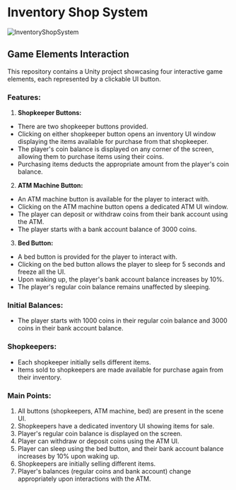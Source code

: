 # Inventory Shop System


![InventoryShopSystem](https://github.com/Menna-Abdalla/InventorySystem/assets/105979665/bb7baad2-8710-4c44-a375-15ec01ad5178)


## Game Elements Interaction

This repository contains a Unity project showcasing four interactive game elements, each represented by a clickable UI button.

### Features:

1. **Shopkeeper Buttons:**
- There are two shopkeeper buttons provided.
- Clicking on either shopkeeper button opens an inventory UI window displaying the items available for purchase from that shopkeeper.
- The player's coin balance is displayed on any corner of the screen, allowing them to purchase items using their coins.
- Purchasing items deducts the appropriate amount from the player's coin balance.

2. **ATM Machine Button:**
- An ATM machine button is available for the player to interact with.
- Clicking on the ATM machine button opens a dedicated ATM UI window.
- The player can deposit or withdraw coins from their bank account using the ATM.
- The player starts with a bank account balance of 3000 coins.

3. **Bed Button:**
- A bed button is provided for the player to interact with.
- Clicking on the bed button allows the player to sleep for 5 seconds and freeze all the UI.
- Upon waking up, the player's bank account balance increases by 10%.
- The player's regular coin balance remains unaffected by sleeping.

### Initial Balances:
- The player starts with 1000 coins in their regular coin balance and 3000 coins in their bank account balance.

### Shopkeepers:
- Each shopkeeper initially sells different items.
- Items sold to shopkeepers are made available for purchase again from their inventory.

### Main Points:
1. All buttons (shopkeepers, ATM machine, bed) are present in the scene UI.
2. Shopkeepers have a dedicated inventory UI showing items for sale.
3. Player's regular coin balance is displayed on the screen.
4. Player can withdraw or deposit coins using the ATM UI.
5. Player can sleep using the bed button, and their bank account balance increases by 10% upon waking up.
6. Shopkeepers are initially selling different items.
7. Player's balances (regular coins and bank account) change appropriately upon interactions with the ATM.
